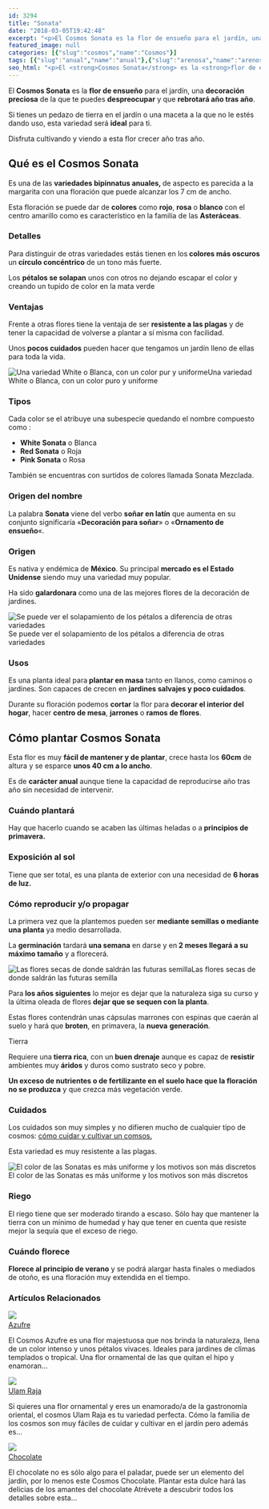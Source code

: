 ```yaml
---
id: 3294
title: "Sonata"
date: "2018-03-05T19:42:48"
excerpt: "<p>El Cosmos Sonata es la flor de ensueño para el jardín, una decoración preciosa de la que te puedes despreocupar y que rebrotará año tras año. Si tienes un pedazo de tierra en el jardín o una maceta a la que no le estés dando uso, esta variedad será ideal para ti. Disfruta cultivando y&hellip; <a class=\"more-link\" href=\"https://plantasyflores.online/cosmos/sonata/\">Seguir leyendo <span class=\"screen-reader-text\">Sonata</span> <span class=\"meta-nav\" aria-hidden=\"true\">&rarr;</span></a></p>\n"
featured_image: null
categories: [{"slug":"cosmos","name":"Cosmos"}]
tags: [{"slug":"anual","name":"anual"},{"slug":"arenosa","name":"arenosa"},{"slug":"auto-reproduccion","name":"auto-reproducción"},{"slug":"autoctona-mexico","name":"autoctona-mexico"},{"slug":"baja","name":"baja"},{"slug":"blanca","name":"blanca"},{"slug":"calido","name":"calido"},{"slug":"compost","name":"compost"},{"slug":"crecimiento-rapido","name":"crecimiento-rapido"},{"slug":"de-corte","name":"de-corte"},{"slug":"debil-frio","name":"debil-frío"},{"slug":"deco-ciudad","name":"deco-ciudad"},{"slug":"decorativa","name":"decorativa"},{"slug":"estilo-minimalista","name":"estilo-minimalista"},{"slug":"estilo-rustico","name":"estilo-rústico"},{"slug":"estrecha","name":"estrecha"},{"slug":"exterior","name":"exterior"},{"slug":"flor","name":"flor"},{"slug":"florece-verano","name":"florece-verano"},{"slug":"guapa","name":"guapa"},{"slug":"herbacea","name":"herbácea"},{"slug":"maceta","name":"maceta"},{"slug":"ph5-6","name":"ph5-6"},{"slug":"plantacion-primavera","name":"plantacion-primavera"},{"slug":"plena-luz","name":"plena-luz"},{"slug":"poda","name":"poda"},{"slug":"resistente-calor","name":"resistente-calor"},{"slug":"riego-moderado","name":"riego-moderado"},{"slug":"roja","name":"roja"},{"slug":"rosa","name":"rosa"},{"slug":"semilla","name":"semilla"},{"slug":"silvestre","name":"silvestre"},{"slug":"templado","name":"templado"},{"slug":"temporada-verano","name":"temporada-verano"},{"slug":"transplante","name":"transplante"}]
seo_html: "<p>El <strong>Cosmos Sonata</strong> es la <strong>flor de ensueño</strong> para el jardín, una <strong>decoración preciosa</strong> de la que te puedes <strong>despreocupar</strong> y que <strong>rebrotará año tras año</strong>.</p> <p>Si tienes un pedazo de tierra en el jardín o una maceta a la que no le estés dando uso, esta variedad será <strong>ideal</strong> para ti.</p> <p>Disfruta cultivando y viendo a esta flor crecer año tras año.</p> <h2>Qué es el Cosmos Sonata</h2> <p>Es una de las <strong>variedades bipinnatus anuales, </strong>de aspecto es parecida a la margarita con una floración que puede alcanzar los 7 cm de ancho.</p> <p>Esta floración se puede dar de <strong>colores</strong> como <strong>rojo</strong>, <strong>rosa</strong> o <strong>blanco</strong> con el centro amarillo como es característico en la familia de las <strong>Asteráceas</strong>.</p> <h3>Detalles</h3> <p>Para distinguir de otras variedades estás tienen en los<strong> colores más oscuros</strong> un<strong> círculo concéntrico</strong> de un tono más fuerte.</p> <p>Los <strong>pétalos se solapan</strong> unos con otros no dejando escapar el color y creando un tupido de color en la mata verde</p> <h3>Ventajas</h3> <p>Frente a otras flores tiene la ventaja de ser <strong>resistente a las plagas</strong> y de tener la capacidad de volverse a plantar a sí misma con facilidad.</p> <p>Unos<strong> pocos cuidados</strong> pueden hacer que tengamos un jardín lleno de ellas para toda la vida.</p> <img src=\"https://plantasyflores.online/wp-content/uploads/2018/03/flower-1678770_1280-325x244.jpg\" alt=\"Una variedad White o Blanca, con un color pur y uniforme\" />Una variedad White o Blanca, con un color puro y uniforme <h3>Tipos</h3> <p>Cada color se el atribuye una subespecie quedando el nombre compuesto como :</p> <ul> <li><strong>White Sonata</strong> o Blanca</li> <li><strong>Red Sonata</strong> o Roja</li> <li><strong>Pink Sonata</strong> o Rosa</li> </ul> <p>También se encuentras con surtidos de colores llamada Sonata Mezclada.</p> <h3>Origen del nombre</h3> <p>La palabra <strong>Sonata</strong> viene del verbo <strong>soñar en latín</strong> que aumenta en su conjunto significaría «<strong>Decoración para soñar</strong>» o «<strong>Ornamento de ensueño</strong>«.</p> <h3>Origen</h3> <p>Es nativa y endémica de <strong>México</strong>. Su principal <strong>mercado es el Estado Unidense</strong> siendo muy una variedad muy popular.</p> <p>Ha sido <strong>galardonara</strong> como una de las mejores flores de la decoración de jardines.</p> <img src=\"https://plantasyflores.online/wp-content/uploads/2018/03/background-316702_1280-325x244.jpg\" alt=\"Se puede ver el solapamiento de los pétalos a diferencia de otras variedades\" />Se puede ver el solapamiento de los pétalos a diferencia de otras variedades <h3>Usos</h3> <p>Es una planta ideal para<strong> plantar en masa</strong> tanto en llanos, como caminos o jardines. Son capaces de crecen en <strong>jardines salvajes y poco cuidados</strong>.</p> <p>Durante su floración podemos <strong>cortar</strong> la flor para <strong>decorar el interior del hogar</strong>, hacer <strong>centro de mesa</strong>, <strong>jarrones</strong> o <strong>ramos de flores</strong>.</p> <h2>Cómo plantar Cosmos Sonata</h2> <p>Esta flor es muy <strong>fácil de mantener y de plantar</strong>, crece hasta los <strong>60cm</strong> de altura y se esparce <strong>unos 40 cm a lo ancho</strong>.</p> <p>Es de <strong>carácter anual</strong> aunque tiene la capacidad de reproducirse año tras año sin necesidad de intervenir.</p> <h3>Cuándo plantará</h3> <p>Hay que hacerlo cuando se acaben las últimas heladas o a<strong> principios de primavera.</strong></p> <h3>Exposición al sol</h3> <p>Tiene que ser total, es una planta de exterior con una necesidad de <strong>6 horas de luz.</strong></p> <h3>Cómo reproducir y/o propagar</h3> <p>La primera vez que la plantemos pueden ser <strong>mediante semillas o mediante una planta</strong> ya medio desarrollada.</p> <p>La <strong>germinación</strong> tardará <strong>una semana</strong> en darse y en<strong> 2 meses llegará a su máximo tamaño</strong> y a florecerá.</p> <img src=\"https://plantasyflores.online/wp-content/uploads/2018/03/columbines-402372_1280-325x183.jpg\" alt=\"Las flores secas de donde saldrán las futuras semilla\" />Las flores secas de donde saldrán las futuras semilla <p>Para<strong> los años siguientes</strong> lo mejor es dejar que la naturaleza siga su curso y la última oleada de flores<strong> dejar que se sequen con la planta</strong>.</p> <p>Estas flores contendrán unas cápsulas marrones con espinas que caerán al suelo y hará que <strong>broten</strong>, en primavera, la <strong>nueva</strong> <strong>generación</strong>.</p> <p>Tierra</p> <p>Requiere una<strong> tierra rica</strong>, con un<strong> buen drenaje</strong> aunque es capaz de <strong>resistir</strong> ambientes muy <strong>áridos</strong> y duros como sustrato seco y pobre.</p> <p><strong>Un exceso de nutrientes o de fertilizante en el suelo hace que la floración no se produzca</strong> y que crezca más vegetación verde.</p> <h3>Cuidados</h3> <p>Los cuidados son muy simples y no difieren mucho de cualquier tipo de cosmos: <a href=\"/cosmos/#Cuidados\">cómo cuidar y cultivar un comsos.</a></p> <p>Esta variedad es muy resistente a las plagas.</p> <img src=\"https://plantasyflores.online/wp-content/uploads/2018/03/natural-1225187_1280-325x216.jpg\" alt=\"El color de las Sonatas es más uniforme y los motivos son más discretos\" />El color de las Sonatas es más uniforme y los motivos son más discretos <h3>Riego</h3> <p>El riego tiene que ser moderado tirando a escaso. Sólo hay que mantener la tierra con un mínimo de humedad y hay que tener en cuenta que resiste mejor la sequía que el exceso de riego.</p> <h3>Cuándo florece</h3> <p><strong>Florece al principio de verano</strong> y se podrá alargar hasta finales o mediados de otoño, es una floración muy extendida en el tiempo.</p> <h3> Artículos Relacionados<br /> </h3> <img src=\"https://plantasyflores.online/wp-content/uploads/2018/03/budapest-2842359_1280.jpg\" /> <a href=\"/cosmos/azufre/\"><br /> Azufre<br /> </a> <p>El Cosmos Azufre es una flor majestuosa que nos brinda la naturaleza, llena de un color intenso y unos pétalos vivaces. Ideales para jardines de climas templados o tropical. Una flor ornamental de las que quitan el hipo y enamoran...</p> <img src=\"https://plantasyflores.online/wp-content/uploads/2018/03/flowers-340310_1280.jpg\" /> <a href=\"/cosmos/ulam-raja/\"><br /> Ulam Raja<br /> </a> <p>Si quieres una flor ornamental y eres un enamorado/a de la gastronomía oriental, el cosmos Ulam Raja es tu variedad perfecta. Cómo la familia de los cosmos son muy fáciles de cuidar y cultivar en el jardín pero además es...</p> <img src=\"https://plantasyflores.online/wp-content/uploads/2018/03/chocolate-flower-634410_1280.jpg\" /> <a href=\"/cosmos/chocolate/\"><br /> Chocolate<br /> </a> <p>El chocolate no es sólo algo para el paladar, puede ser un elemento del jardín, por lo menos este Cosmos Chocolate. Plantar esta dulce hará las delicias de los amantes del chocolate Atrévete a descubrir todos los detalles sobre esta...</p>"
---
```


<p>El <strong>Cosmos Sonata</strong> es la <strong>flor de ensueño</strong> para el jardín, una <strong>decoración preciosa</strong> de la que te puedes <strong>despreocupar</strong> y que <strong>rebrotará año tras año</strong>.</p> <p>Si tienes un pedazo de tierra en el jardín o una maceta a la que no le estés dando uso, esta variedad será <strong>ideal</strong> para ti.</p> <p>Disfruta cultivando y viendo a esta flor crecer año tras año.</p> <h2>Qué es el Cosmos Sonata</h2> <p>Es una de las <strong>variedades bipinnatus anuales, </strong>de aspecto es parecida a la margarita con una floración que puede alcanzar los 7 cm de ancho.</p> <p>Esta floración se puede dar de <strong>colores</strong> como <strong>rojo</strong>, <strong>rosa</strong> o <strong>blanco</strong> con el centro amarillo como es característico en la familia de las <strong>Asteráceas</strong>.</p> <h3>Detalles</h3> <p>Para distinguir de otras variedades estás tienen en los<strong> colores más oscuros</strong> un<strong> círculo concéntrico</strong> de un tono más fuerte.</p> <p>Los <strong>pétalos se solapan</strong> unos con otros no dejando escapar el color y creando un tupido de color en la mata verde</p> <h3>Ventajas</h3> <p>Frente a otras flores tiene la ventaja de ser <strong>resistente a las plagas</strong> y de tener la capacidad de volverse a plantar a sí misma con facilidad.</p> <p>Unos<strong> pocos cuidados</strong> pueden hacer que tengamos un jardín lleno de ellas para toda la vida.</p> <img src="https://plantasyflores.online/wp-content/uploads/2018/03/flower-1678770_1280-325x244.jpg" alt="Una variedad White o Blanca, con un color pur y uniforme" />Una variedad White o Blanca, con un color puro y uniforme <h3>Tipos</h3> <p>Cada color se el atribuye una subespecie quedando el nombre compuesto como :</p> <ul> <li><strong>White Sonata</strong> o Blanca</li> <li><strong>Red Sonata</strong> o Roja</li> <li><strong>Pink Sonata</strong> o Rosa</li> </ul> <p>También se encuentras con surtidos de colores llamada Sonata Mezclada.</p> <h3>Origen del nombre</h3> <p>La palabra <strong>Sonata</strong> viene del verbo <strong>soñar en latín</strong> que aumenta en su conjunto significaría «<strong>Decoración para soñar</strong>» o «<strong>Ornamento de ensueño</strong>«.</p> <h3>Origen</h3> <p>Es nativa y endémica de <strong>México</strong>. Su principal <strong>mercado es el Estado Unidense</strong> siendo muy una variedad muy popular.</p> <p>Ha sido <strong>galardonara</strong> como una de las mejores flores de la decoración de jardines.</p> <img src="https://plantasyflores.online/wp-content/uploads/2018/03/background-316702_1280-325x244.jpg" alt="Se puede ver el solapamiento de los pétalos a diferencia de otras variedades" />Se puede ver el solapamiento de los pétalos a diferencia de otras variedades <h3>Usos</h3> <p>Es una planta ideal para<strong> plantar en masa</strong> tanto en llanos, como caminos o jardines. Son capaces de crecen en <strong>jardines salvajes y poco cuidados</strong>.</p> <p>Durante su floración podemos <strong>cortar</strong> la flor para <strong>decorar el interior del hogar</strong>, hacer <strong>centro de mesa</strong>, <strong>jarrones</strong> o <strong>ramos de flores</strong>.</p> <h2>Cómo plantar Cosmos Sonata</h2> <p>Esta flor es muy <strong>fácil de mantener y de plantar</strong>, crece hasta los <strong>60cm</strong> de altura y se esparce <strong>unos 40 cm a lo ancho</strong>.</p> <p>Es de <strong>carácter anual</strong> aunque tiene la capacidad de reproducirse año tras año sin necesidad de intervenir.</p> <h3>Cuándo plantará</h3> <p>Hay que hacerlo cuando se acaben las últimas heladas o a<strong> principios de primavera.</strong></p> <h3>Exposición al sol</h3> <p>Tiene que ser total, es una planta de exterior con una necesidad de <strong>6 horas de luz.</strong></p> <h3>Cómo reproducir y/o propagar</h3> <p>La primera vez que la plantemos pueden ser <strong>mediante semillas o mediante una planta</strong> ya medio desarrollada.</p> <p>La <strong>germinación</strong> tardará <strong>una semana</strong> en darse y en<strong> 2 meses llegará a su máximo tamaño</strong> y a florecerá.</p> <img src="https://plantasyflores.online/wp-content/uploads/2018/03/columbines-402372_1280-325x183.jpg" alt="Las flores secas de donde saldrán las futuras semilla" />Las flores secas de donde saldrán las futuras semilla <p>Para<strong> los años siguientes</strong> lo mejor es dejar que la naturaleza siga su curso y la última oleada de flores<strong> dejar que se sequen con la planta</strong>.</p> <p>Estas flores contendrán unas cápsulas marrones con espinas que caerán al suelo y hará que <strong>broten</strong>, en primavera, la <strong>nueva</strong> <strong>generación</strong>.</p> <p>Tierra</p> <p>Requiere una<strong> tierra rica</strong>, con un<strong> buen drenaje</strong> aunque es capaz de <strong>resistir</strong> ambientes muy <strong>áridos</strong> y duros como sustrato seco y pobre.</p> <p><strong>Un exceso de nutrientes o de fertilizante en el suelo hace que la floración no se produzca</strong> y que crezca más vegetación verde.</p> <h3>Cuidados</h3> <p>Los cuidados son muy simples y no difieren mucho de cualquier tipo de cosmos: <a href="/cosmos/#Cuidados">cómo cuidar y cultivar un comsos.</a></p> <p>Esta variedad es muy resistente a las plagas.</p> <img src="https://plantasyflores.online/wp-content/uploads/2018/03/natural-1225187_1280-325x216.jpg" alt="El color de las Sonatas es más uniforme y los motivos son más discretos" />El color de las Sonatas es más uniforme y los motivos son más discretos <h3>Riego</h3> <p>El riego tiene que ser moderado tirando a escaso. Sólo hay que mantener la tierra con un mínimo de humedad y hay que tener en cuenta que resiste mejor la sequía que el exceso de riego.</p> <h3>Cuándo florece</h3> <p><strong>Florece al principio de verano</strong> y se podrá alargar hasta finales o mediados de otoño, es una floración muy extendida en el tiempo.</p> <h3> Artículos Relacionados<br /> </h3> <img src="https://plantasyflores.online/wp-content/uploads/2018/03/budapest-2842359_1280.jpg" /> <a href="/cosmos/azufre/"><br /> Azufre<br /> </a> <p>El Cosmos Azufre es una flor majestuosa que nos brinda la naturaleza, llena de un color intenso y unos pétalos vivaces. Ideales para jardines de climas templados o tropical. Una flor ornamental de las que quitan el hipo y enamoran...</p> <img src="https://plantasyflores.online/wp-content/uploads/2018/03/flowers-340310_1280.jpg" /> <a href="/cosmos/ulam-raja/"><br /> Ulam Raja<br /> </a> <p>Si quieres una flor ornamental y eres un enamorado/a de la gastronomía oriental, el cosmos Ulam Raja es tu variedad perfecta. Cómo la familia de los cosmos son muy fáciles de cuidar y cultivar en el jardín pero además es...</p> <img src="https://plantasyflores.online/wp-content/uploads/2018/03/chocolate-flower-634410_1280.jpg" /> <a href="/cosmos/chocolate/"><br /> Chocolate<br /> </a> <p>El chocolate no es sólo algo para el paladar, puede ser un elemento del jardín, por lo menos este Cosmos Chocolate. Plantar esta dulce hará las delicias de los amantes del chocolate Atrévete a descubrir todos los detalles sobre esta...</p>
